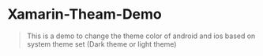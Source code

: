 # Xamarin-Theam-Demo


<!-- [![FVCproductions](https://avatars1.githubusercontent.com/u/4284691?v=3&s=200)](http://fvcproductions.com) -->

> This is a demo to change the theme color of android and ios based on system theme set (Dark theme or light theme)
